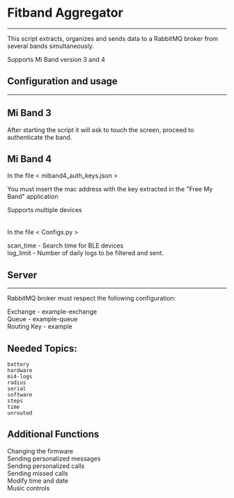 # Fitband Aggregator
--------------------------------------------------------

This script extracts, organizes and sends data to a
RabbitMQ broker from several bands simultaneously.

Supports Mi Band version 3 and 4

## Configuration and usage
--------------------------------------------------------

## Mi Band 3       

After starting the script it will ask
to touch the screen, proceed to authenticate the band.

## Mi Band 4      

In the file  < miband4_auth_keys.json >                                                       

You must insert the mac address with the key extracted in the "Free My Band" application  

Supports multiple devices              
\
\
In the file  < Configs.py >                                      
                        
scan_time   -   Search time for BLE devices                                                         
log_limit   -   Number of daily logs to be filtered and sent.      

## Server
--------------------------------------------------------

RabbitMQ broker must respect the following configuration:           

Exchange    -  example-exchange                                 
Queue       -  example-queue                                    
Routing Key -  example                                          
                                                                    
## Needed Topics:                                                    
    battery                                                   
    hardware                                                        
    mi4-logs                                                        
    radius                                                          
    serial                                                          
    software                                                        
    steps                                                           
    time                                                            
    unrouted                                                        

##  Additional Functions

Changing the firmware           \
Sending personalized messages   \
Sending personalized calls      \
Sending missed calls            \
Modify time and date            \
Music controls                  
